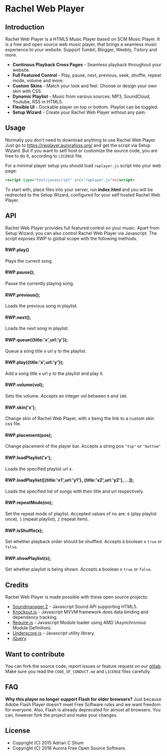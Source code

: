 # Rachel Web Player

## Introduction

Rachel Web Player is a HTML5 Music Player based on SCM Music Player. It is a free and open source web music player, that brings a seamless music experience to your website. Support Tumblr, Blogger, Weebly, Tistory and more.

* __Continous Playback Cross Pages__ - Seamless playback throughout your website.
* __Full Featured Control__ - Play, pause, next, previous, seek, shuffle, repeat mode, volume and more.
* __Custom Skins__ - Match your look and feel. Choose or design your own skin with CSS.
* __Dynamic Playlist__ - Music from various sources: MP3, SoundCloud, Youtube, RSS in HTML5.
* __Flexible UI__ - Dockable player on top or bottom. Playlist can be toggled.
* __Setup Wizard__ - Create your Rachel Web Player without any pain.

## Usage

Normally you don't need to download anything to use Rachel Web Player. Just go to https://rwplayer.aurorafoss.org/ and get the script via Setup Wizard. But if you want to self host or customize the source code, you are free to do it, according to `LICENSE` file.

For a minimal player setup you should load `rwplayer.js` script into your web page:

```html
<script type="text/javascript" src="rwplayer.js"></script>
```

To start with, place files into your server, run __index.html__ and you will be redirected to the Setup Wizard, configured for your self hosted Rachel Web Player.

## API
Rachel Web Player provides full featured control on your music. Apart from Setup Wizard, you can also control Rachel Web Player via Javascript. The script exposes RWP to global scope with the following methods.

#### RWP.play() 
Plays the current song.
#### RWP.pause();
Pause the currently playing song.
#### RWP.previous();
Loads the previous song in playlist.
#### RWP.next();
Loads the next song in playlist.
#### RWP.queue({title:'x',url:'y'});
Queue a song title x url y to the playlist.
#### RWP.play({title:'x',url:'y'});
Add a song title x url y to the playlist and play it.
#### RWP.volume(vol);
Sets the volume. Accepts an integer vol between `0` and `100`.
#### RWP.skin('x');
Change skin of Rachel Web Player, with x being the link to a custom skin css file.
#### RWP.placement(pos);
Change placement of the player bar. Accepts a string pos `"top"` or `"bottom"`
#### RWP.loadPlaylist('x');
Loads the specified playlist url x.
#### RWP.loadPlaylist([{title:'x1',url:'y1'}, {title:'x2',url:'y2'}, ...]);
Loads the specified list of songs with their title and url respectively.
#### RWP.repeatMode(no);
Set the repeat mode of playlist. Accepted values of no are:
`0` (play playlist once), `1` (repeat playlist), `2` (repeat item).
#### RWP.isShuffle(x);
Set whether playback order should be shuffled. Accepts a boolean x `true` or `false`.
#### RWP.showPlaylist(x);
Set whether playlist is being shown. Accepts a boolean x 	`true` or `false`.

## Credits
Rachel Web Player is made possible with these open source projects:

* [Soundmanager 2](http://www.schillmania.com/projects/soundmanager2/) - Javascript Sound API supporting HTML5.
* [Knockout.js](http://knockoutjs.com/) - Javascript MVVM framework does data binding and dependency tracking.
* [Require.js](http://requirejs.org/) - Javascript Module loader using AMD (Asynchronous Module Definition).
* [Underscore.js](http://underscorejs.org/) - Javascript utility library.
* [jQuery](http://jquery.com/).

## Want to contribute

You can fork the source code, report issues or feature request on our [gitlab](https://gitlab.com/aurorafossorg/). Make sure you read the `CODE_OF_CONDUCT.md` and `LICENSE` files carefully.

## FAQ

**Why this player no longer support Flash for older browsers?** Just because Adobe Flash Player doesn't meet Free Software rules and we want freedom for everyone. Also, Flash is already deprecated for almost all browsers. You can, however fork the project and make your changes.

## License

- Copyright (C) 2015 Adrian C Shum
- Copyright (C) 2018 Aurora Free Open Source Software.
